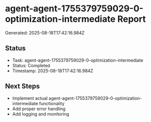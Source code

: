 # agent-agent-1755379759029-0-optimization-intermediate Report

Generated: 2025-08-18T17:42:16.984Z

## Status
- Task: agent-agent-1755379759029-0-optimization-intermediate
- Status: Completed
- Timestamp: 2025-08-18T17:42:16.984Z

## Next Steps
- Implement actual agent-agent-1755379759029-0-optimization-intermediate functionality
- Add proper error handling
- Add logging and monitoring
